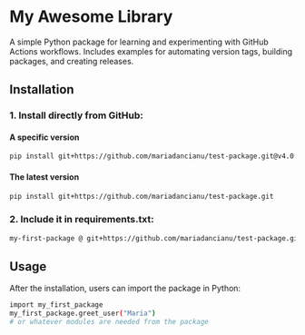# My Awesome Library

A simple Python package for learning and experimenting with GitHub Actions workflows. Includes examples for automating version tags, building packages, and creating releases.

## Installation

### 1. Install directly from GitHub:

#### A specific version
```bash
pip install git+https://github.com/mariadancianu/test-package.git@v4.0.3
```

#### The latest version
```bash
pip install git+https://github.com/mariadancianu/test-package.git
```

### 2. Include it in requirements.txt:
```bash
my-first-package @ git+https://github.com/mariadancianu/test-package.git@v4.0.3
```

## Usage
After the installation, users can import the package in Python:

```bash
import my_first_package
my_first_package.greet_user("Maria")
# or whatever modules are needed from the package
```
